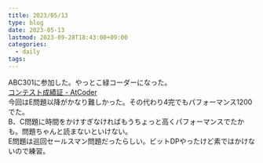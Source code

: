```yaml
---
title: 2023/05/13
type: blog
date: 2023-05-13
lastmod: 2023-09-28T18:43:00+09:00
categories:
  - daily
tags:
---
```


ABC301に参加した。やっとこ緑コーダーになった。  
[コンテスト成績証 - AtCoder](https://atcoder.jp/users/showa93/history/share/abc301)  
今回はE問題以降がかなり難しかった。その代わり4完でもパフォーマンス1200でた。  
B、C問題に時間をかけすぎなければもうちょっと高くパフォーマンスでたかも。問題ちゃんと読まないといけない。  
E問題は巡回セールスマン問題だったらしい。ビットDPやったけど素ではかけないので練習。  
